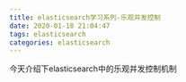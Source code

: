 ```yaml
---
title: elasticsearch学习系列-乐观并发控制
date: 2020-01-18 21:04:47
tags: elasticsearch
categories: elasticsearch
---
```

今天介绍下elasticsearch中的乐观并发控制机制
